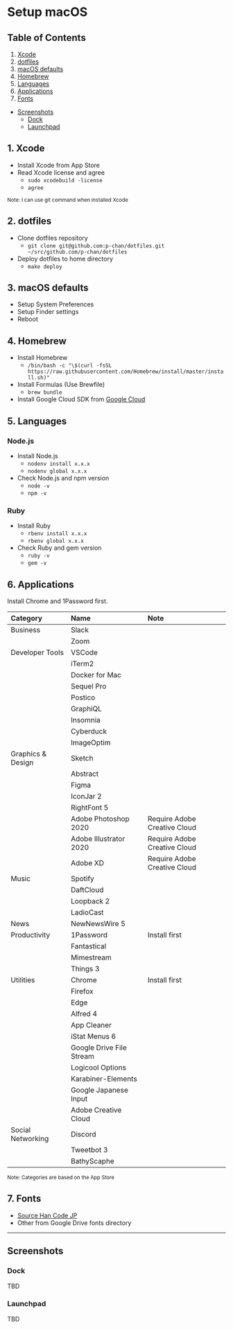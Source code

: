 # Setup macOS

## Table of Contents

1. [Xcode](#1.-xcode)
2. [dotfiles](#2.-dotfiles)
3. [macOS defaults](#3.-macos-defaults)
4. [Homebrew](#4.-homebrew)
5. [Languages](#5.-languages)
6. [Applications](#6.-applications)
7. [Fonts](#7.-fonts)

- [Screenshots](#screenshots)
  - [Dock](#dock)
  - [Launchpad](#launchpad)

## 1. Xcode

- Install Xcode from App Store
- Read Xcode license and agree
  - `sudo xcodebuild -license`
  - `agree`

<small>Note: I can use git command when installed Xcode</small>

## 2. dotfiles

- Clone dotfiles repository
  - `git clone git@github.com:p-chan/dotfiles.git ~/src/github.com/p-chan/dotfiles`
- Deploy dotfiles to home directory
  - `make deploy`

## 3. macOS defaults

- Setup System Preferences
- Setup Finder settings
- Reboot

## 4. Homebrew

- Install Homebrew
  - `/bin/bash -c "\$(curl -fsSL https://raw.githubusercontent.com/Homebrew/install/master/install.sh)"`
- Install Formulas (Use Brewfile)
  - `brew bundle`
- Install Google Cloud SDK from [Google Cloud](https://cloud.google.com/sdk/install)

## 5. Languages

### Node.js

- Install Node.js
  - `nodenv install x.x.x`
  - `nodenv global x.x.x`
- Check Node.js and npm version
  - `node -v`
  - `npm -v`

### Ruby

- Install Ruby
  - `rbenv install x.x.x`
  - `rbenv global x.x.x`
- Check Ruby and gem version
  - `ruby -v`
  - `gem -v`

## 6. Applications

Install Chrome and 1Password first.

| Category          | Name                     | Note                         |
| :---------------- | :----------------------- | :--------------------------- |
| Business          | Slack                    |                              |
|                   | Zoom                     |                              |
| Developer Tools   | VSCode                   |                              |
|                   | iTerm2                   |                              |
|                   | Docker for Mac           |                              |
|                   | Sequel Pro               |                              |
|                   | Postico                  |                              |
|                   | GraphiQL                 |                              |
|                   | Insomnia                 |                              |
|                   | Cyberduck                |                              |
|                   | ImageOptim               |                              |
| Graphics & Design | Sketch                   |                              |
|                   | Abstract                 |                              |
|                   | Figma                    |                              |
|                   | IconJar 2                |                              |
|                   | RightFont 5              |                              |
|                   | Adobe Photoshop 2020     | Require Adobe Creative Cloud |
|                   | Adobe Illustrator 2020   | Require Adobe Creative Cloud |
|                   | Adobe XD                 | Require Adobe Creative Cloud |
| Music             | Spotify                  |                              |
|                   | DaftCloud                |                              |
|                   | Loopback 2               |                              |
|                   | LadioCast                |                              |
| News              | NewNewsWire 5            |                              |
| Productivity      | 1Password                | Install first                |
|                   | Fantastical              |                              |
|                   | Mimestream               |                              |
|                   | Things 3                 |                              |
| Utilities         | Chrome                   | Install first                |
|                   | Firefox                  |                              |
|                   | Edge                     |                              |
|                   | Alfred 4                 |                              |
|                   | App Cleaner              |                              |
|                   | iStat Menus 6            |                              |
|                   | Google Drive File Stream |                              |
|                   | Logicool Options         |                              |
|                   | Karabiner-Elements       |                              |
|                   | Google Japanese Input    |                              |
|                   | Adobe Creative Cloud     |                              |
| Social Networking | Discord                  |                              |
|                   | Tweetbot 3               |                              |
|                   | BathyScaphe              |                              |

<small>Note: Categories are based on the App Store</small>

## 7. Fonts

- [Source Han Code JP](https://github.com/adobe-fonts/source-han-code-jp)
- Other from Google Drive fonts directory

---

## Screenshots

### Dock

TBD

### Launchpad

TBD
